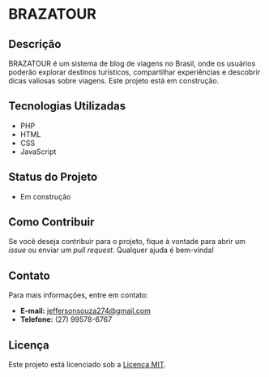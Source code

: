 # BRAZATOUR

## Descrição
BRAZATOUR é um sistema de blog de viagens no Brasil, onde os usuários poderão explorar destinos turísticos, compartilhar experiências e descobrir dicas valiosas sobre viagens. Este projeto está em construção.

## Tecnologias Utilizadas
- PHP
- HTML
- CSS
- JavaScript

## Status do Projeto
- Em construção

## Como Contribuir
Se você deseja contribuir para o projeto, fique à vontade para abrir um *issue* ou enviar um *pull request*. Qualquer ajuda é bem-vinda!

## Contato
Para mais informações, entre em contato:
- **E-mail:** jeffersonsouza274@gmail.com
- **Telefone:** (27) 99578-6767

## Licença
Este projeto está licenciado sob a [Licença MIT](LICENSE).

